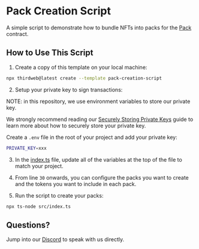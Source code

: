 # Pack Creation Script

A simple script to demonstrate how to bundle NFTs into packs for the [Pack](https://portal.thirdweb.com/sdk/interacting-with-contracts/pack) contract.

## How to Use This Script

1. Create a copy of this template on your local machine:

```bash
npx thirdweb@latest create --template pack-creation-script
```

2. Setup your private key to sign transactions:

NOTE: in this repository, we use environment variables to store our private key.

We strongly recommend reading our [Securely Storing Private Keys](https://portal.thirdweb.com/sdk/set-up-the-sdk/securing-your-private-key) guide to learn more about how to securely store your private key.

Create a `.env` file in the root of your project and add your private key:

```bash
PRIVATE_KEY=xxx
```

3. In the [index.ts](./src/index.ts) file, update all of the variables at the top of the file to match your project.

4. From line `30` onwards, you can configure the packs you want to create and the tokens you want to include in each pack.

5. Run the script to create your packs:

```bash
npx ts-node src/index.ts
```

## Questions?

Jump into our [Discord](https://discord.com/invite/thirdweb) to speak with us directly.
